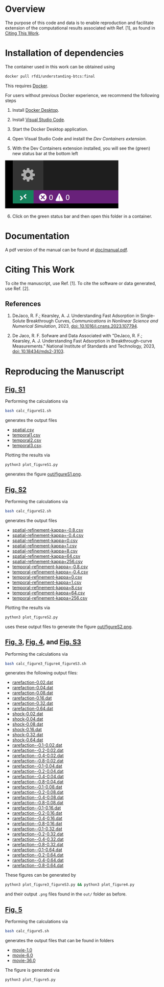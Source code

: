 # Overview

The purpose of this code and data is to enable reproduction
and facilitate extension of the computational
results associated with Ref. [1],
as found in [Citing This Work](#citing-this-work).


# Installation of dependencies

The container used in this work can be obtained using

```bash
docker pull rfd1/understanding-btcs:final
```

This requires [Docker](https://www.docker.com).

For users without previous Docker experience, we recommend the following steps

1. Install [Docker Desktop](https://www.docker.com/products/docker-desktop).

2. Install [Visual Studio Code](https://code.visualstudio.com).

3. Start the Docker Desktop application.

4. Open Visual Studio Code and install the *Dev Containers extension*.

5. With the Dev Containers extension installed, you will see the (green) new status bar at the bottom left 

![](doc/remote-status-bar.png)

6. Click on the green status bar and then open this folder in a container.

# Documentation
A pdf version of the manual can be found at [doc/manual.pdf](doc/manual.pdf).

# Citing This Work

To cite the manuscript, use Ref. [1]. To cite the software or data generated, use Ref. [2].

## References

  1. DeJaco, R. F.; Kearsley, A. J. Understanding Fast Adsorption in Single-Solute Breakthrough Curves, *Communications in Nonlinear Science and Numerical Simulation*, 2023, [doi: 10.1016/j.cnsns.2023.107794](https://doi.org/10.1016/j.cnsns.2023.107794).

  2. De Jaco, R. F. Sofware and Data Associated with "DeJaco, R. F.; Kearsley, A. J. Understanding Fast Adsorption in Breakthrough-curve Measurements." National Institute of Standards and Technology, 2023, [doi: 10.18434/mds2-3103](https://doi.org/10.18434/mds2-3103).

# Reproducing the Manuscript

## [Fig. S1](out/figureS1.png)
Performing the calculations via
```bash
bash calc_figureS1.sh
```
generates the output files

*  [spatial.csv](out/spatial.csv)
*  [temporal1.csv](out/temporal1.csv)
*  [temporal2.csv](out/temporal2.csv)
*  [temporal3.csv](out/temporal3.csv).

Plotting the results via
```bash
python3 plot_figureS1.py
```
generates the figure [out/figureS1.png](out/figureS1.png).

## [Fig. S2](out/figureS2.png)
Performing the calculations via
```bash
bash calc_figureS2.sh
```
generates the output files

*  [spatial-refinement-kappa=-0.8.csv](out/spatial-refinement-theta=0.5-kappa=-0.8-e=1.csv)
*  [spatial-refinement-kappa=-0.4.csv](out/spatial-refinement-theta=0.5-kappa=-0.4-e=1.csv)
*  [spatial-refinement-kappa=0.csv](out/spatial-refinement-theta=0.5-kappa=0-e=1.csv)
*  [spatial-refinement-kappa=1.csv](out/spatial-refinement-theta=0.5-kappa=1-e=1.csv)
*  [spatial-refinement-kappa=8.csv](out/spatial-refinement-theta=0.5-kappa=8-e=1.csv)
*  [spatial-refinement-kappa=64.csv](out/spatial-refinement-theta=0.5-kappa=64-e=1.csv)
*  [spatial-refinement-kappa=256.csv](out/spatial-refinement-theta=0.5-kappa=256-e=1.csv)
*  [temporal-refinement-kappa=-0.8.csv](out/temporal-refinement-theta=0.5-kappa=-0.8-e=1.csv)
*  [temporal-refinement-kappa=-0.4.csv](out/temporal-refinement-theta=0.5-kappa=-0.4-e=1.csv)
*  [temporal-refinement-kappa=0.csv](out/temporal-refinement-theta=0.5-kappa=0-e=1.csv)
*  [temporal-refinement-kappa=1.csv](out/temporal-refinement-theta=0.5-kappa=1-e=1.csv) 
*  [temporal-refinement-kappa=8.csv](out/temporal-refinement-theta=0.5-kappa=8-e=1.csv)
*  [temporal-refinement-kappa=64.csv](out/temporal-refinement-theta=0.5-kappa=64-e=1.csv)
*  [temporal-refinement-kappa=256.csv](out/temporal-refinement-theta=0.5-kappa=256-e=1.csv)

Plotting the results via
```bash
python3 plot_figureS2.py
```
uses these output files to generate the figure [out/figureS2.png](out/figureS2.png).

## [Fig. 3](out/figure3.png), [Fig. 4](out/figure4.png), and [Fig. S3](out/figureS3.png)

Performing the calculations via
```bash
bash calc_figure3_figure4_figureS3.sh
```
generates the following output files:
*  [rarefaction-0.02.dat](out/rarefaction-0.02.dat) 
*  [rarefaction-0.04.dat](out/rarefaction-0.04.dat) 
*  [rarefaction-0.08.dat](out/rarefaction-0.08.dat) 
*  [rarefaction-0.16.dat](out/rarefaction-0.16.dat) 
*  [rarefaction-0.32.dat](out/rarefaction-0.32.dat) 
*  [rarefaction-0.64.dat](out/rarefaction-0.64.dat) 
*  [shock-0.02.dat](out/shock-0.02.dat) 
*  [shock-0.04.dat](out/shock-0.04.dat) 
*  [shock-0.08.dat](out/shock-0.08.dat) 
*  [shock-0.16.dat](out/shock-0.16.dat) 
*  [shock-0.32.dat](out/shock-0.32.dat) 
*  [shock-0.64.dat](out/shock-0.64.dat) 
*  [rarefaction--0.1-0.02.dat](out/rarefaction--0.1-0.02.dat) 
*  [rarefaction--0.2-0.02.dat](out/rarefaction--0.2-0.02.dat) 
*  [rarefaction--0.4-0.02.dat](out/rarefaction--0.4-0.02.dat) 
*  [rarefaction--0.8-0.02.dat](out/rarefaction--0.8-0.02.dat) 
*  [rarefaction--0.1-0.04.dat](out/rarefaction--0.1-0.04.dat) 
*  [rarefaction--0.2-0.04.dat](out/rarefaction--0.2-0.04.dat) 
*  [rarefaction--0.4-0.04.dat](out/rarefaction--0.4-0.04.dat) 
*  [rarefaction--0.8-0.04.dat](out/rarefaction--0.8-0.04.dat) 
*  [rarefaction--0.1-0.08.dat](out/rarefaction--0.1-0.08.dat) 
*  [rarefaction--0.2-0.08.dat](out/rarefaction--0.2-0.08.dat) 
*  [rarefaction--0.4-0.08.dat](out/rarefaction--0.4-0.08.dat) 
*  [rarefaction--0.8-0.08.dat](out/rarefaction--0.8-0.08.dat) 
*  [rarefaction--0.1-0.16.dat](out/rarefaction--0.1-0.16.dat) 
*  [rarefaction--0.2-0.16.dat](out/rarefaction--0.2-0.16.dat) 
*  [rarefaction--0.4-0.16.dat](out/rarefaction--0.4-0.16.dat) 
*  [rarefaction--0.8-0.16.dat](out/rarefaction--0.8-0.16.dat) 
*  [rarefaction--0.1-0.32.dat](out/rarefaction--0.1-0.32.dat) 
*  [rarefaction--0.2-0.32.dat](out/rarefaction--0.2-0.32.dat) 
*  [rarefaction--0.4-0.32.dat](out/rarefaction--0.4-0.32.dat) 
*  [rarefaction--0.8-0.32.dat](out/rarefaction--0.8-0.32.dat) 
*  [rarefaction--0.1-0.64.dat](out/rarefaction--0.1-0.64.dat) 
*  [rarefaction--0.2-0.64.dat](out/rarefaction--0.2-0.64.dat) 
*  [rarefaction--0.4-0.64.dat](out/rarefaction--0.4-0.64.dat) 
*  [rarefaction--0.8-0.64.dat](out/rarefaction--0.8-0.64.dat) 

These figures can be generated by
```bash
python3 plot_figure3_figureS3.py && python3 plot_figure4.py
```
and their output ```.png``` files found in the ```out/``` folder as before.

## [Fig. 5](out/figure5.png)
Performing the calculations via
```bash
bash calc_figure5.sh
```
generates the output files that can be found in folders

* [movie-1.0](out/movie-1.0/)
* [movie-6.0](out/movie-6.0/)
* [movie-36.0](out/movie-36.0/)

The figure is generated via
```bash
python3 plot_figure5.py
```
